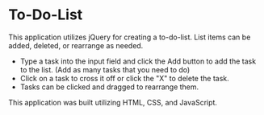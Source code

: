 # To-Do-List
This application utilizes jQuery for creating a to-do-list. List items can be added, deleted, or rearrange as needed.

* Type a task into the input field and click the Add button to add the task to the list. (Add as many tasks that you need to do)
* Click on a task to cross it off or click the "X" to delete the task. 
* Tasks can be clicked and dragged to rearrange them.

This application was built utilizing HTML, CSS, and JavaScript. 

